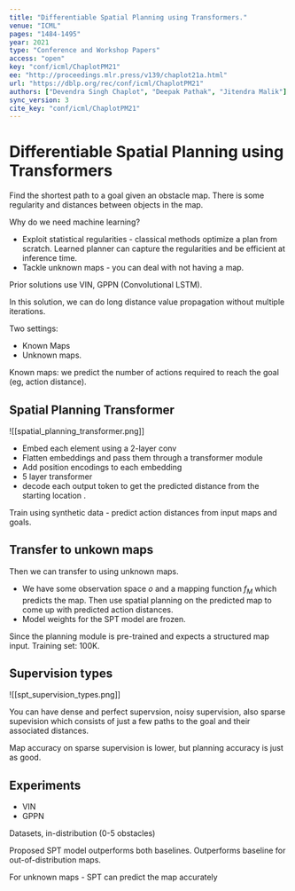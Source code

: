 ```yaml
---
title: "Differentiable Spatial Planning using Transformers."
venue: "ICML"
pages: "1484-1495"
year: 2021
type: "Conference and Workshop Papers"
access: "open"
key: "conf/icml/ChaplotPM21"
ee: "http://proceedings.mlr.press/v139/chaplot21a.html"
url: "https://dblp.org/rec/conf/icml/ChaplotPM21"
authors: ["Devendra Singh Chaplot", "Deepak Pathak", "Jitendra Malik"]
sync_version: 3
cite_key: "conf/icml/ChaplotPM21"
---
```


# Differentiable Spatial Planning using Transformers

Find the shortest path to a goal given an obstacle map. There is some regularity and distances between objects in the map.

Why do we need machine learning?
 - Exploit statistical regularities - classical methods optimize a plan from scratch. Learned planner can capture the regularities and be efficient at inference time.
 - Tackle unknown maps - you can deal with not having a map.


Prior solutions use VIN, GPPN (Convolutional LSTM).


In this solution, we can do long distance value propagation without multiple iterations.

Two settings:
 - Known Maps
 - Unknown maps.

Known maps: we predict the number of actions required to reach the goal (eg, action distance).

## Spatial Planning Transformer

![[spatial_planning_transformer.png]]

 - Embed each element using a 2-layer conv
 - Flatten embeddings and pass them through a transformer module
 - Add position encodings to each embedding
 - 5 layer transformer
 - decode each output token to get the predicted distance from the starting location .

Train using synthetic data - predict action distances from input maps and goals.

## Transfer to unkown maps

Then we can transfer to using unknown maps.

 - We have some observation space $o$ and a mapping function $f_M$ which predicts the map. Then use spatial planning on the predicted map to come up with predicted action distances.
 - Model weights for the SPT model are frozen.

Since the planning module is pre-trained and expects a structured map input. Training set: 100K.

## Supervision types

 ![[spt_supervision_types.png]]

 You can have dense and perfect supervsion, noisy supervision, also sparse supevision which consists of just a few paths to the goal and their associated distances.

 Map accuracy on sparse supervision is lower, but planning accuracy is just as good.

## Experiments

 - VIN
 - GPPN

Datasets, in-distribution (0-5 obstacles)

Proposed SPT model outperforms both baselines.
Outperforms baseline for out-of-distribution maps.

For unknown maps - SPT can predict the map accurately